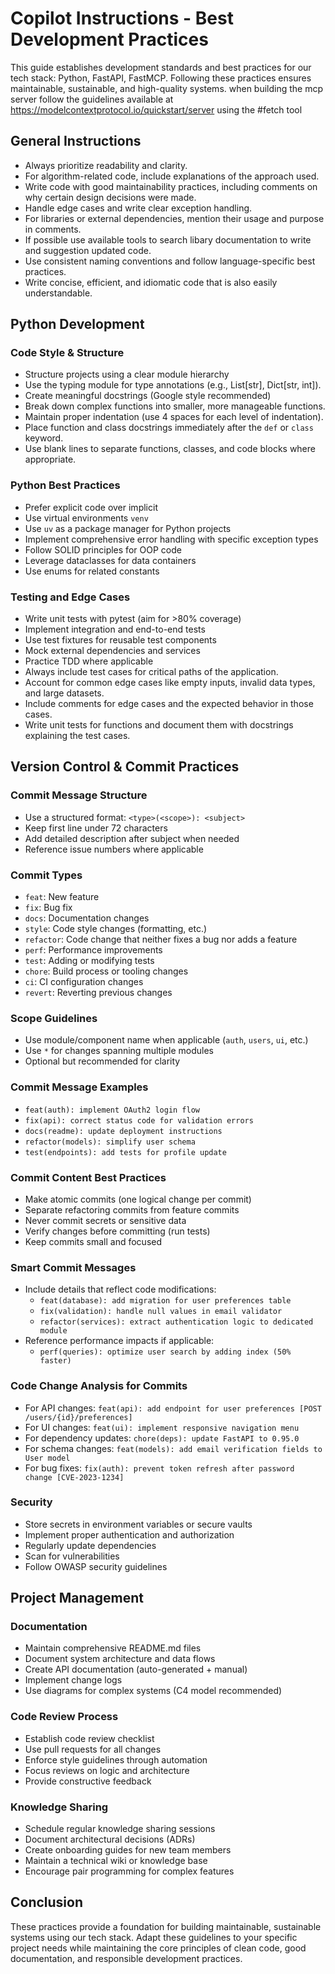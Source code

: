 # Copilot Instructions - Best Development Practices

This guide establishes development standards and best practices for our tech stack: Python, FastAPI, FastMCP. Following these practices ensures maintainable, sustainable, and high-quality systems.
when building the mcp server follow the guidelines available at https://modelcontextprotocol.io/quickstart/server using the #fetch tool

## General Instructions
- Always prioritize readability and clarity.
- For algorithm-related code, include explanations of the approach used.
- Write code with good maintainability practices, including comments on why certain design decisions were made.
- Handle edge cases and write clear exception handling.
- For libraries or external dependencies, mention their usage and purpose in comments.
- If possible use available tools to search libary documentation to write and suggestion updated code.
- Use consistent naming conventions and follow language-specific best practices.
- Write concise, efficient, and idiomatic code that is also easily understandable.

## Python Development

### Code Style & Structure
- Structure projects using a clear module hierarchy
- Use the typing module for type annotations (e.g., List[str], Dict[str, int]).
- Create meaningful docstrings (Google style recommended)
- Break down complex functions into smaller, more manageable functions.
- Maintain proper indentation (use 4 spaces for each level of indentation).
- Place function and class docstrings immediately after the `def` or `class` keyword.
- Use blank lines to separate functions, classes, and code blocks where appropriate.

### Python Best Practices
- Prefer explicit code over implicit
- Use virtual environments `venv`
- Use `uv` as a package manager for Python projects
- Implement comprehensive error handling with specific exception types
- Follow SOLID principles for OOP code
- Leverage dataclasses for data containers
- Use enums for related constants

### Testing and Edge Cases
- Write unit tests with pytest (aim for >80% coverage)
- Implement integration and end-to-end tests
- Use test fixtures for reusable test components
- Mock external dependencies and services
- Practice TDD where applicable
- Always include test cases for critical paths of the application.
- Account for common edge cases like empty inputs, invalid data types, and large datasets.
- Include comments for edge cases and the expected behavior in those cases.
- Write unit tests for functions and document them with docstrings explaining the test cases.


## Version Control & Commit Practices

### Commit Message Structure
- Use a structured format: `<type>(<scope>): <subject>`
- Keep first line under 72 characters
- Add detailed description after subject when needed
- Reference issue numbers where applicable

### Commit Types
- `feat`: New feature
- `fix`: Bug fix
- `docs`: Documentation changes
- `style`: Code style changes (formatting, etc.)
- `refactor`: Code change that neither fixes a bug nor adds a feature
- `perf`: Performance improvements
- `test`: Adding or modifying tests
- `chore`: Build process or tooling changes
- `ci`: CI configuration changes
- `revert`: Reverting previous changes

### Scope Guidelines
- Use module/component name when applicable (`auth`, `users`, `ui`, etc.)
- Use `*` for changes spanning multiple modules
- Optional but recommended for clarity

### Commit Message Examples
- `feat(auth): implement OAuth2 login flow`
- `fix(api): correct status code for validation errors`
- `docs(readme): update deployment instructions`
- `refactor(models): simplify user schema`
- `test(endpoints): add tests for profile update`

### Commit Content Best Practices
- Make atomic commits (one logical change per commit)
- Separate refactoring commits from feature commits
- Never commit secrets or sensitive data
- Verify changes before committing (run tests)
- Keep commits small and focused

### Smart Commit Messages
- Include details that reflect code modifications:
  - `feat(database): add migration for user preferences table`
  - `fix(validation): handle null values in email validator`
  - `refactor(services): extract authentication logic to dedicated module`
- Reference performance impacts if applicable:
  - `perf(queries): optimize user search by adding index (50% faster)`

### Code Change Analysis for Commits
- For API changes: `feat(api): add endpoint for user preferences [POST /users/{id}/preferences]`
- For UI changes: `feat(ui): implement responsive navigation menu`
- For dependency updates: `chore(deps): update FastAPI to 0.95.0`
- For schema changes: `feat(models): add email verification fields to User model`
- For bug fixes: `fix(auth): prevent token refresh after password change [CVE-2023-1234]`

### Security
- Store secrets in environment variables or secure vaults
- Implement proper authentication and authorization
- Regularly update dependencies
- Scan for vulnerabilities
- Follow OWASP security guidelines

## Project Management

### Documentation
- Maintain comprehensive README.md files
- Document system architecture and data flows
- Create API documentation (auto-generated + manual)
- Implement change logs
- Use diagrams for complex systems (C4 model recommended)

### Code Review Process
- Establish code review checklist
- Use pull requests for all changes
- Enforce style guidelines through automation
- Focus reviews on logic and architecture
- Provide constructive feedback

### Knowledge Sharing
- Schedule regular knowledge sharing sessions
- Document architectural decisions (ADRs)
- Create onboarding guides for new team members
- Maintain a technical wiki or knowledge base
- Encourage pair programming for complex features

## Conclusion

These practices provide a foundation for building maintainable, sustainable systems using our tech stack. Adapt these guidelines to your specific project needs while maintaining the core principles of clean code, good documentation, and responsible development practices.